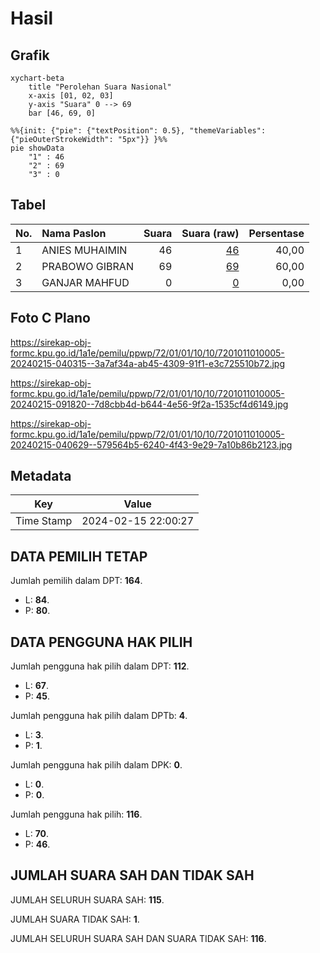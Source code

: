 # Hasil

## Grafik

```mermaid
xychart-beta
    title "Perolehan Suara Nasional"
    x-axis [01, 02, 03]
    y-axis "Suara" 0 --> 69
    bar [46, 69, 0]
```

```mermaid
%%{init: {"pie": {"textPosition": 0.5}, "themeVariables": {"pieOuterStrokeWidth": "5px"}} }%%
pie showData
    "1" : 46
    "2" : 69
    "3" : 0
```

## Tabel

| No. | Nama Paslon    | Suara | Suara (raw) | Persentase |
|:--- |:-------------- | -----:| -----------:| ----------:|
| 1   | ANIES MUHAIMIN | 46    | [46][p-1]   | 40,00      |
| 2   | PRABOWO GIBRAN | 69    | [69][p-2]   | 60,00      |
| 3   | GANJAR MAHFUD  | 0     | [0][p-3]    | 0,00       |


[p-1]: https://github.com/gigit-pemilu/pemilu-2024/blob/main/pilpres/hitung-suara/sub/72-sulawesi-tengah/sub/01-banggai/sub/01-batui/sub/1010-lamo/sub/005-tps/sub/paslon-1.txt
[p-2]: https://github.com/gigit-pemilu/pemilu-2024/blob/main/pilpres/hitung-suara/sub/72-sulawesi-tengah/sub/01-banggai/sub/01-batui/sub/1010-lamo/sub/005-tps/sub/paslon-2.txt
[p-3]: https://github.com/gigit-pemilu/pemilu-2024/blob/main/pilpres/hitung-suara/sub/72-sulawesi-tengah/sub/01-banggai/sub/01-batui/sub/1010-lamo/sub/005-tps/sub/paslon-3.txt

## Foto C Plano

https://sirekap-obj-formc.kpu.go.id/1a1e/pemilu/ppwp/72/01/01/10/10/7201011010005-20240215-040315--3a7af34a-ab45-4309-91f1-e3c725510b72.jpg

https://sirekap-obj-formc.kpu.go.id/1a1e/pemilu/ppwp/72/01/01/10/10/7201011010005-20240215-091820--7d8cbb4d-b644-4e56-9f2a-1535cf4d6149.jpg

https://sirekap-obj-formc.kpu.go.id/1a1e/pemilu/ppwp/72/01/01/10/10/7201011010005-20240215-040629--579564b5-6240-4f43-9e29-7a10b86b2123.jpg


## Metadata

| Key        | Value               |
| ---------- | ------------------- |
| Time Stamp | 2024-02-15 22:00:27 |


## DATA PEMILIH TETAP

Jumlah pemilih dalam DPT: **164**.
 * L: **84**.
 * P: **80**.

## DATA PENGGUNA HAK PILIH

Jumlah pengguna hak pilih dalam DPT: **112**.
 * L: **67**.
 * P: **45**.

Jumlah pengguna hak pilih dalam DPTb: **4**.
 * L: **3**.
 * P: **1**.

Jumlah pengguna hak pilih dalam DPK: **0**.
 * L: **0**.
 * P: **0**.

Jumlah pengguna hak pilih: **116**.
 * L: **70**.
 * P: **46**.

## JUMLAH SUARA SAH DAN TIDAK SAH

JUMLAH SELURUH SUARA SAH: **115**.

JUMLAH SUARA TIDAK SAH: **1**.

JUMLAH SELURUH SUARA SAH DAN SUARA TIDAK SAH: **116**.


